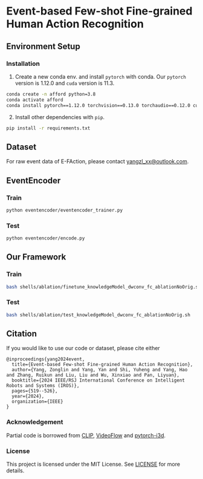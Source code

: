 # Event-based Few-shot Fine-grained Human Action Recognition

## Environment Setup

### Installation

1. Create a new conda env. and install `pytorch` with conda. Our `pytorch` version is 1.12.0 and `cuda` version is 11.3. 

```bash
conda create -n afford python=3.8
conda activate afford
conda install pytorch==1.12.0 torchvision==0.13.0 torchaudio==0.12.0 cudatoolkit=11.3 -c pytorch
```

2. Install other dependencies with `pip`.

```bash
pip install -r requirements.txt
```

## Dataset
For raw event data of E-FAction, please contact yangzl_xx@outlook.com.

## EventEncoder
### Train

```bash
python eventencoder/eventencoder_trainer.py
```

### Test

```bash
python eventencoder/encode.py
```


## Our Framework
### Train

```bash
bash shells/ablation/finetune_knowledgeModel_dwconv_fc_ablationNoOrig.sh
```
### Test

```bash
bash shells/ablation/test_knowledgeModel_dwconv_fc_ablationNoOrig.sh
```

## Citation
If you would like to use our code or dataset, please cite either
```
@inproceedings{yang2024event,
  title={Event-based Few-shot Fine-grained Human Action Recognition},
  author={Yang, Zonglin and Yang, Yan and Shi, Yuheng and Yang, Hao and Zhang, Ruikun and Liu, Liu and Wu, Xinxiao and Pan, Liyuan},
  booktitle={2024 IEEE/RSJ International Conference on Intelligent Robots and Systems (IROS)},
  pages={519--526},
  year={2024},
  organization={IEEE}
}
```
### Acknowledgement

Partial code is borrowed from [CLIP](https://github.com/openai/CLIP), [VideoFlow](https://github.com/XiaoyuShi97/VideoFlow) and [pytorch-i3d](https://github.com/piergiaj/pytorch-i3d).

### License

This project is licensed under the MIT License. See [LICENSE](LICENSE) for more details.
